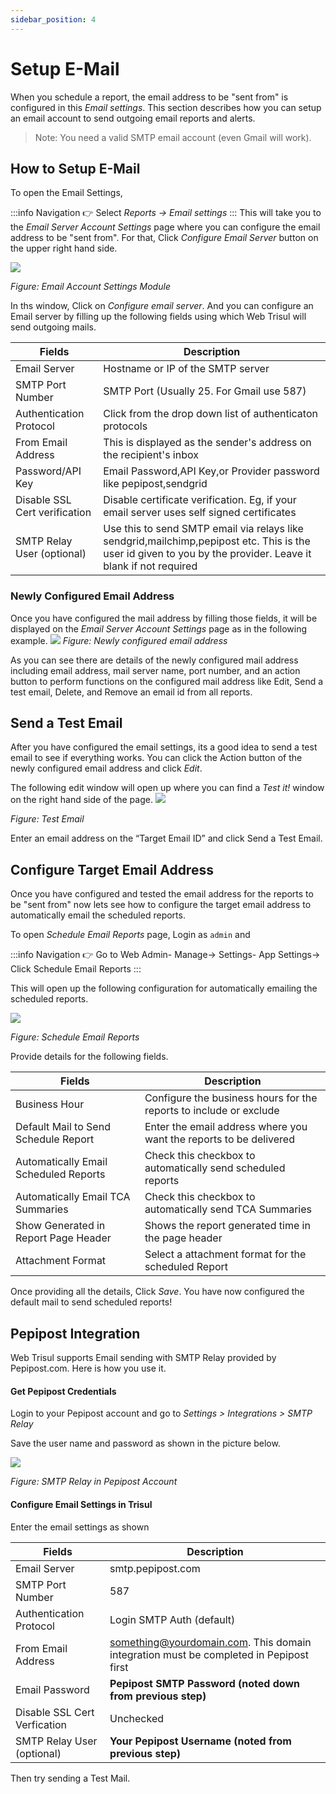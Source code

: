 ```yaml
---
sidebar_position: 4
---
```


# Setup E-Mail

When you schedule a report, the email address to be "sent from" is configured in this *Email settings*. This section describes how you can setup an email account to send outgoing email reports and alerts.

>Note: You need a valid SMTP email account (even Gmail will work).

## How to Setup E-Mail

To open the Email Settings,

:::info Navigation
:point_right: Select *Reports → Email settings*
:::
This will take you to the *Email Server Account Settings* page where you can configure the email address to be "sent from". For that, Click *Configure Email Server* button on the upper right hand side.

![](images/configureemail.png)
  
*Figure: Email Account Settings Module*
  
  
In ths window, Click on *Configure email server*.  And you can configure an Email server by filling up the following fields using which Web Trisul will send outgoing mails.
  
  | Fields                        | Description                                                                   |
  | ----------------------------- | ----------------------------------------------------------------------------- |
  | Email Server                  | Hostname or IP of the SMTP server                                             |
  | SMTP Port Number              | SMTP Port (Usually 25. For Gmail use 587)                                     |
  | Authentication Protocol       | Click from the drop down list of authenticaton protocols                                                                                                       |
  | From Email Address            | This is displayed as the sender's address on the recipient's inbox                                                                                                           |
  | Password/API Key              | Email Password,API Key,or Provider password like pepipost,sendgrid                                                                                               |
  | Disable SSL Cert verification | Disable certificate verification. Eg, if your email server uses self signed certificates                                                                                                    |
  | SMTP Relay User (optional)    | Use this to send SMTP email via relays like sendgrid,mailchimp,pepipost etc. This is the user id given to you by the provider. Leave it blank if not required                                |

### Newly Configured Email Address

Once you have configured the mail address by filling those fields, it will be displayed on the *Email Server Account Settings* page as in the following example.
![](images/configureemail1.png)
*Figure: Newly configured email address*

As you can see there are details of the newly configured mail address including email address, mail server name, port number, and an action button to perform functions on the configured mail address like Edit, Send a test email, Delete, and Remove an email id from all reports.

## Send a Test Email

After you have configured the email settings, its a good idea to send a test email to see if everything works.
You can click the Action button of the newly configured email address and click *Edit*.

The following edit window will open up where you can find a *Test it!* window on the right hand side of the page.
![](images/testemail.png)

*Figure: Test Email*

Enter an email address on the “Target Email ID” and click Send a Test Email.

## Configure Target Email Address

Once you have configured and tested the email address for the reports to be "sent from" now lets see how to configure the target email address to automatically email the scheduled reports.

To open *Schedule Email Reports* page, Login as `admin` and

:::info Navigation
:point_right: Go to Web Admin- Manage&rarr; Settings- App Settings&rarr; Click Schedule Email Reports
:::

This will open up the following configuration for automatically emailing the scheduled reports.

![](images/targetemailforreports.png)

*Figure: Schedule Email Reports*

Provide details for the following fields.

| Fields                                | Description                                                             |
|---------------------------------------|-------------------------------------------------------------------------|
| Business Hour				         	| Configure the business hours for the reports to include or exclude	  |
| Default Mail to Send 	Schedule Report | Enter the email address where you want the reports to be delivered 	  |
| Automatically Email Scheduled Reports | Check this checkbox to automatically send scheduled reports             | 
| Automatically Email TCA Summaries		| Check this checkbox to automatically send TCA Summaries                 |
| Show Generated in Report Page Header  | Shows the report generated time in the page header                      |
| Attachment Format                     | Select a attachment format for the scheduled Report                     |

Once providing all the details, Click *Save*. You have now configured the default mail to send scheduled reports!


## Pepipost Integration

Web Trisul supports Email sending with SMTP Relay provided by Pepipost.com. Here is how you use it.

#### Get Pepipost Credentials

Login to your Pepipost account and go to *Settings > Integrations > SMTP Relay*

Save the user name and password as shown in the picture below.

![](images/pepipost.png)

*Figure: SMTP Relay in Pepipost Account*

#### Configure Email Settings in Trisul

Enter the email settings as shown

| Fields                       | Description                                                |
| ---------------------------- | ---------------------------------------------------------- |
| Email Server                 | smtp.pepipost.com                                          |
| SMTP Port Number             | 587                                                        |
| Authentication Protocol      | Login SMTP Auth (default)                                  |
| From Email Address           | something@yourdomain.com. This domain integration must be completed in Pepipost first                                                                                       |
| Email Password               | **Pepipost SMTP Password (noted down from previous step)** |
| Disable SSL Cert Verfication | Unchecked                                                  |
| SMTP Relay User (optional)   | **Your Pepipost Username (noted from previous step)**      |

Then try sending a Test Mail.

